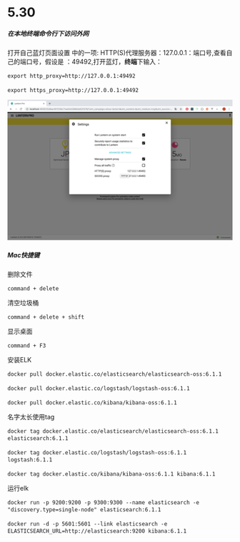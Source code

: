 # 5.30

##### 在本地**终端**命令行下访问外网

打开自己蓝灯页面设置 中的一项: HTTP(S)代理服务器：127.0.0.1：端口号,查看自己的端口号，假设是 ：49492,打开蓝灯，**终端**下输入：

```
export http_proxy=http://127.0.0.1:49492

export https_proxy=http://127.0.0.1:49492
```

![](./image/2019-05-30-AM-9.19.38.png)

##### Mac快捷键

删除文件

```
command + delete
```

清空垃圾桶

```
command + delete + shift
```

显示桌面

```
command + F3
```

安装ELK

```shell
docker pull docker.elastic.co/elasticsearch/elasticsearch-oss:6.1.1

docker pull docker.elastic.co/logstash/logstash-oss:6.1.1

docker pull docker.elastic.co/kibana/kibana-oss:6.1.1
```

名字太长使用tag

```
docker tag docker.elastic.co/elasticsearch/elasticsearch-oss:6.1.1 elasticsearch:6.1.1

docker tag docker.elastic.co/logstash/logstash-oss:6.1.1 logstash:6.1.1

docker tag docker.elastic.co/kibana/kibana-oss:6.1.1 kibana:6.1.1
```

运行elk

```
docker run -p 9200:9200 -p 9300:9300 --name elasticsearch -e "discovery.type=single-node" elasticsearch:6.1.1

docker run -d -p 5601:5601 --link elasticsearch -e ELASTICSEARCH_URL=http://elasticsearch:9200 kibana:6.1.1

```

